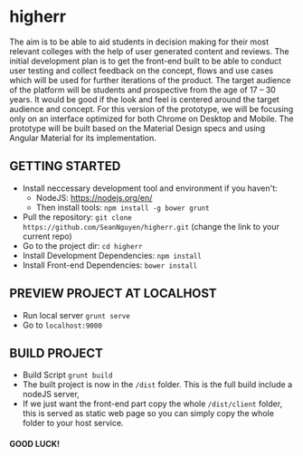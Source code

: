 # higherr
The aim is to be able to aid students in decision making for their most relevant colleges with the help of user generated content and reviews. The initial development plan is to get the front-end built to be able to conduct user testing and collect feedback on the concept, flows and use cases which will be used for further iterations of the product.  The target audience of the platform will be students and prospective from the age of 17 – 30 years. It would be good if the look and feel is centered around the target audience and concept.  For this version of the prototype, we will be focusing only on an interface optimized for both Chrome on Desktop and Mobile. The prototype will be built based on the Material Design specs and using Angular Material for its implementation.

## GETTING STARTED
- Install neccessary development tool and environment if you haven't:
  - NodeJS: https://nodejs.org/en/
  - Then install tools: `npm install -g bower grunt`
- Pull the repository: `git clone https://github.com/SeanNguyen/higherr.git` (change the link to your current repo)
- Go to the project dir: `cd higherr`
- Install Development Dependencies: `npm install`
- Install Front-end Dependencies: `bower install`

## PREVIEW PROJECT AT LOCALHOST
- Run local server `grunt serve`
- Go to `localhost:9000`
 
## BUILD PROJECT
- Build Script `grunt build`
- The built project is now in the `/dist` folder. This is the full build include a nodeJS server, 
- If we just want the front-end part copy the whole `/dist/client` folder, this is served as static web page so you can simply copy the whole folder to your host service.
 
#### GOOD LUCK!
